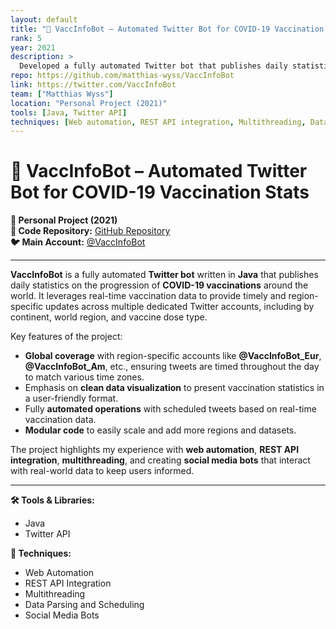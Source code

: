 ```yaml
---
layout: default
title: "🤖 VaccInfoBot – Automated Twitter Bot for COVID-19 Vaccination Stats"
rank: 5
year: 2021
description: >
  Developed a fully automated Twitter bot that publishes daily statistics on COVID-19 vaccinations worldwide, utilizing real-time data for global and regional updates.
repo: https://github.com/matthias-wyss/VaccInfoBot
link: https://twitter.com/VaccInfoBot
team: ["Matthias Wyss"]
location: "Personal Project (2021)"
tools: [Java, Twitter API]
techniques: [Web automation, REST API integration, Multithreading, Data parsing and scheduling, Social media bots]
---
```


# 🤖 VaccInfoBot – Automated Twitter Bot for COVID-19 Vaccination Stats

**📍 Personal Project (2021)**  
**🔗 Code Repository:** [GitHub Repository](https://github.com/matthias-wyss/VaccInfoBot)  
**🐦 Main Account:** [@VaccInfoBot](https://twitter.com/VaccInfoBot)

---

**VaccInfoBot** is a fully automated **Twitter bot** written in **Java** that publishes daily statistics on the progression of **COVID-19 vaccinations** around the world. It leverages real-time vaccination data to provide timely and region-specific updates across multiple dedicated Twitter accounts, including by continent, world region, and vaccine dose type.

Key features of the project:
- **Global coverage** with region-specific accounts like **@VaccInfoBot_Eur**, **@VaccInfoBot_Am**, etc., ensuring tweets are timed throughout the day to match various time zones.
- Emphasis on **clean data visualization** to present vaccination statistics in a user-friendly format.
- Fully **automated operations** with scheduled tweets based on real-time vaccination data.
- **Modular code** to easily scale and add more regions and datasets.

The project highlights my experience with **web automation**, **REST API integration**, **multithreading**, and creating **social media bots** that interact with real-world data to keep users informed.

---

**🛠 Tools & Libraries:**  
- Java  
- Twitter API

**🧠 Techniques:**  
- Web Automation  
- REST API Integration  
- Multithreading  
- Data Parsing and Scheduling  
- Social Media Bots
